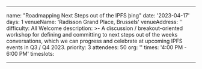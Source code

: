 ---

name: "Roadmapping Next Steps out of the IPFS þing"
date: '2023-04-17'
days: 1
venueName: 'Radisson Grand Place, Brussels'
venueAddress: ''
difficulty: All Welcome
description: >-
  A discussion / breakout-oriented workshop for defining and committing to next steps out of the weeks conversations, which we can progress and celebrate at upcoming IPFS events in Q3 / Q4 2023.
priority: 3
attendees: 50
org: ''
times: '4:00 PM - 6:00 PM'
timeslots:


---